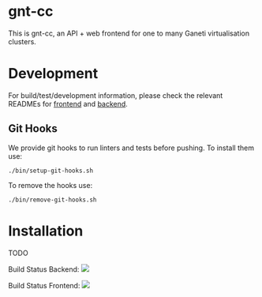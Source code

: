 # gnt-cc

This is gnt-cc, an API + web frontend for one to many Ganeti virtualisation clusters.

# Development

For build/test/development information, please check the relevant READMEs for [frontend](web/README.md) and [backend](api/README.md).

## Git Hooks

We provide git hooks to run linters and tests before pushing. To install them use:
```
./bin/setup-git-hooks.sh
```

To remove the hooks use:
```
./bin/remove-git-hooks.sh
```

# Installation

TODO

Build Status Backend: ![](https://github.com/sipgate/gnt-cc/workflows/Go/badge.svg)

Build Status Frontend: ![](https://github.com/sipgate/gnt-cc/workflows/Web/badge.svg)

